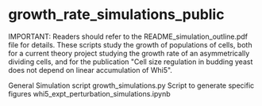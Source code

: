# growth_rate_simulations_public
IMPORTANT: Readers should refer to the README_simulation_outline.pdf file for details. 
These scripts study the growth of populations of cells, both for a current theory project 
studying the growth rate of an asymmetrically dividing cells, and for the publication 
"Cell size regulation in budding yeast does not depend on linear accumulation of Whi5".  

General Simulation script
 	growth_simulations.py
Script to generate specific figures
	whi5_expt_perturbation_simulations.ipynb
